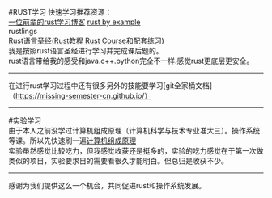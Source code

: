 #RUST学习
快速学习推荐资源：  
[一位前辈的rust学习博客](https://cherryyang05.github.io/categories/%E7%BC%96%E7%A8%8B%E8%AF%AD%E8%A8%80/Rust/page/2/)
[rust by example](https://doc.rust-lang.org/rust-by-example/index.html)  
rustlings  
[Rust语言圣经(Rust教程 Rust Course和配套练习)](https://course.rs/about-book.html)  
我是按照rust语言圣经进行学习并完成课后题的。  
rust语言带给我的感受和java.c++.python完全不一样.感觉rust更底层更安全。  
____________________________________________________________________
在进行rust学习过程中还有很多另外的技能要学习[git全家桶文档]（https://missing-semester-cn.github.io/）

_________________________________________________________________________________________________________________________________  



#实验学习  
由于本人之前没学过计算机组成原理（计算机科学与技术专业准大三）。操作系统等课。所以先快速刷一遍[计算机组成原理](https://www.bilibili.com/video/BV1BE411D7ii?spm_id_from=333.337.search-card.all.click)  
实验虽然感觉比较吃力，但我感觉收获还是挺多的，实验的吃力感觉在于第一次做类似的项目，实验要求目的需要看很久才能明白。但总归是收获不少。  
_________________________________________________________________________________________________________________________________  


感谢为我们提供这么一个机会，共同促进rust和操作系统发展。
